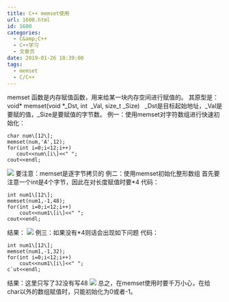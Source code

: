```yaml
---
title: C++ memset使用
url: 1600.html
id: 1600
categories:
  - C&amp;C++
  - C++学习
  - 文章页
date: 2019-01-26 18:39:00
tags:
  - memset
  - C/C++
---
```


memset 函数是内存赋值函数，用来给某一块内存空间进行赋值的。 其原型是：void* memset(void *\_Dst, int  \_Val, size\_t \_Size)   \_Dst是目标起始地址，\_Val是要赋的值，_Size是要赋值的字节数。 例一：使用memset对字符数组进行快速初始化：
```
char num\[12\];
memset(num,'A',12);
for(int i=0;i<12;i++)
   cout<<num\[i\]<<" ";
cout<<endl;
```
![](http://47.100.4.8/wp-content/uploads/2019/01/QQ图片20190126182812.png) 要注意：memset是逐字节拷贝的 例二：使用memset初始化整形数组 首先要注意一个int是4个字节，因此在对长度赋值时要*4 代码：
```
int num1\[12\];
memset(num1,-1,48);
for(int i=0;i<12;i++)
    cout<<num1\[i\]<<" ";
cout<<endl;
```
结果： ![](http://47.100.4.8/wp-content/uploads/2019/01/QQ图片20190126183303.png) 例三：如果没有*4则话会出现如下问题 代码：
```
int num1\[12\];
memset(num1,-1,32);
for(int i=0;i<12;i++)
    cout<<num1\[i\]<<" ";
c`ut<<endl;
```
结果：这里只写了32没有写48 ![](http://47.100.4.8/wp-content/uploads/2019/01/QQ图片20190126183713.png) 总之，在memset使用时要千万小心，在给char以外的数组赋值时，只能初始化为0或者-1。